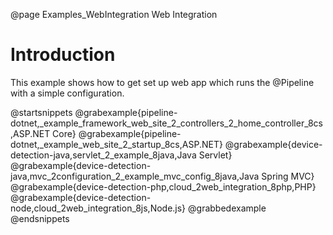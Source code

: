 @page Examples_WebIntegration Web Integration

# Introduction

This example shows how to get set up web app which runs the @Pipeline with a simple configuration.

@startsnippets
@grabexample{pipeline-dotnet,_example_framework_web_site_2_controllers_2_home_controller_8cs,ASP.NET Core}
@grabexample{pipeline-dotnet,_example_web_site_2_startup_8cs,ASP.NET}
@grabexample{device-detection-java,servlet_2_example_8java,Java Servlet}
@grabexample{device-detection-java,mvc_2configuration_2_example_mvc_config_8java,Java Spring MVC}
@grabexample{device-detection-php,cloud_2web_integration_8php,PHP}
@grabexample{device-detection-node,cloud_2web_integration_8js,Node.js}
@grabbedexample
@endsnippets
